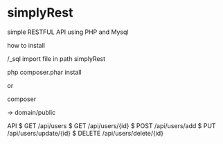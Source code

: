 # simplyRest
simple RESTFUL API using PHP and Mysql

how to install

/_sql import file in path simplyRest

php composer.phar install 

or 

composer


-> domain/public

API
$ GET /api/users
$ GET /api/users/{id}
$ POST /api/users/add
$ PUT /api/users/update/{id}
$ DELETE /api/users/delete/{id}